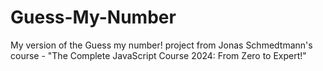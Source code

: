 # Guess-My-Number

My version of the Guess my number! project from Jonas Schmedtmann's course - "The Complete JavaScript Course 2024: From Zero to Expert!"
